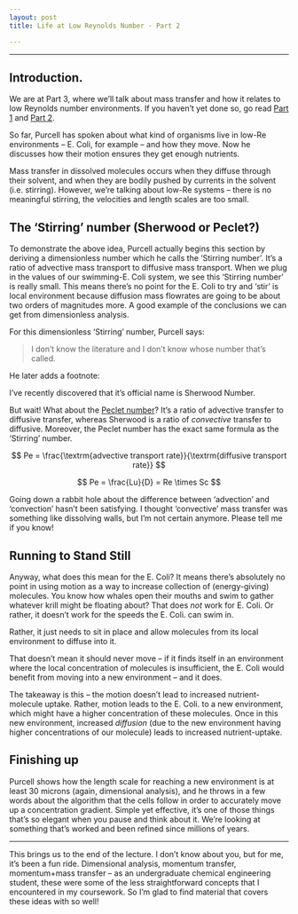```yaml
---
layout: post
title: Life at Low Reynolds Number - Part 2

---
```


<hr>

## Introduction.

We are at Part 3, where we’ll talk about mass transfer and how it relates to low Reynolds number environments. If you haven’t yet done so, go read [Part 1](/texts/life-at-low-Re-1/) and [Part 2](/texts/life-at-low-Re-2/).

So far, Purcell has spoken about what kind of organisms live in low-Re environments – E. Coli, for example – and how they move. Now he discusses how their motion ensures they get enough nutrients.

Mass transfer in dissolved molecules occurs when they diffuse through their solvent, and when they are bodily pushed by currents in the solvent (i.e. stirring). However, we’re talking about low-Re systems – there is no meaningful stirring, the velocities and length scales are too small.

## The ‘Stirring’ number (Sherwood or Peclet?)

To demonstrate the above idea, Purcell actually begins this section by deriving a dimensionless number which he calls the ‘Stirring number’. It’s a ratio of advective mass transport to diffusive mass transport. When we plug in the values of our swimming-E. Coli system, we see this ‘Stirring number’ is really small. This means there’s no point for the E. Coli to try and ‘stir’ is local environment because diffusion mass flowrates are going to be about two orders of magnitudes more. A good example of the conclusions we can get from dimensionless analysis.

For this dimensionless ‘Stirring’ number, Purcell says:

>I don’t know the literature and I don’t know whose number that’s called.

He later adds a footnote:

I’ve recently discovered that it’s official name is Sherwood Number.

But wait! What about the [Peclet number](https://en.wikipedia.org/wiki/P%C3%A9clet_number)? It’s a ratio of advective transfer to diffusive transfer, whereas Sherwood is a ratio of _convective_ transfer to diffusive. Moreover, the Peclet number has the exact same formula as the ‘Stirring’ number.

$$ Pe = \frac{\textrm{advective transport rate}}{\textrm{diffusive transport rate}} $$

$$ Pe = \frac{Lu}{D} = Re \times Sc $$

Going down a rabbit hole about the difference between ‘advection’ and ‘convection’ hasn’t been satisfying. I thought ‘convective’ mass transfer was something like dissolving walls, but I’m not certain anymore. Please tell me if you know!

## Running to Stand Still

Anyway, what does this mean for the E. Coli? It means there’s absolutely no point in using motion as a way to increase collection of (energy-giving) molecules. You know how whales open their mouths and swim to gather whatever krill might be floating about? That does _not_ work for E. Coli. Or rather, it doesn’t work for the speeds the E. Coli. can swim in.

Rather, it just needs to sit in place and allow molecules from its local environment to diffuse into it.

That doesn’t mean it should never move – if it finds itself in an environment where the local concentration of molecules is insufficient, the E. Coli would benefit from moving into a new environment – and it does.

The takeaway is this – the motion doesn’t lead to increased nutrient-molecule uptake. Rather, motion leads to the E. Coli. to a new environment, which might have a higher concentration of these molecules. Once in this new environment, increased _diffusion_ (due to the new environment having higher concentrations of our molecule) leads to increased nutrient-uptake.

## Finishing up

Purcell shows how the length scale for reaching a new environment is at least 30 microns (again, dimensional analysis), and he throws in a few words about the algorithm that the cells follow in order to accurately move up a concentration gradient. Simple yet effective, it’s one of those things that’s so elegant when you pause and think about it. We’re looking at something that’s worked and been refined since millions of years.

<hr>

This brings us to the end of the lecture. I don’t know about you, but for me, it’s been a fun ride. Dimensional analysis, momentum transfer, momentum+mass transfer – as an undergraduate chemical engineering student, these were some of the less straightforward concepts that I encountered in my coursework. So I’m glad to find material that covers these ideas with so well!
